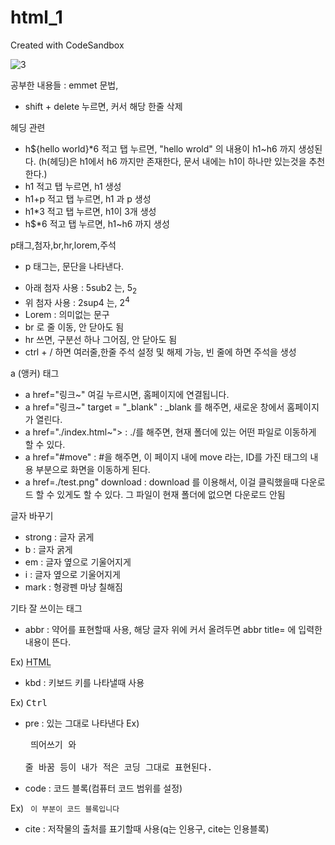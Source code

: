 # html_1
Created with CodeSandbox

![3](https://user-images.githubusercontent.com/37132897/157596347-bc95faf6-45b0-4ecd-b254-9c5db3ddf621.PNG)


공부한 내용들 : 
emmet 문법,
- shift + delete 누르면, 커서 해당 한줄 삭제 


헤딩 관련
- h${hello world}*6 적고 탭 누르면, "hello wrold" 의 내용이 h1~h6 까지 생성된다.
(h(헤딩)은 h1에서 h6 까지만 존재한다, 문서 내에는 h1이 하나만 있는것을 추천한다.)
- h1 적고 탭 누르면, h1 생성
- h1+p 적고 탭 누르면, h1 과 p 생성
- h1*3 적고 탭 누르면, h1이 3개 생성
- h$*6 적고 탭 누르면, h1~h6 까지 생성

p태그,첨자,br,hr,lorem,주석
- p 태그는, 문단을 나타낸다. <p></p>
- 아래 첨자 사용 : 5sub2 는, 5<sub>2</sub> 
- 위 첨자 사용 : 2sup4 는, 2<sup>4</sup>
- Lorem : 의미없는 문구
- br 로 줄 이동, 안 닫아도 됨 
- hr 쓰면, 구분선 하나 그어짐, 안 닫아도 됨
- ctrl + / 하면 여러줄,한줄 주석 설정 및 해제 가능, 빈 줄에 하면 주석을 생성

a (앵커) 태그
- a href="링크~" 여길 누르시면, 홈페이지에 연결됩니다. </a>
- a href="링크~" target = "_blank" : _blank 를 해주면, 새로운 창에서 홈페이지가 열린다.
- a href="./index.html~"> : ./를 해주면, 현재 폴더에 있는 어떤 파일로 이동하게 할 수 있다.
- a href="#move" : #을 해주면, 이 페이지 내에 move 라는, ID를 가진 태그의 내용 부분으로 화면을 이동하게 된다.
- a href=./test.png" download : download 를 이용해서, 이걸 클릭했을때 다운로드 할 수 있게도 할 수 있다. 그 파일이 현재 폴더에 없으면 다운로드 안됨

글자 바꾸기
- strong : 글자 굵게
- b : 글자 굵게
- em : 글자 옆으로 기울어지게
- i : 글자 옆으로 기울어지게
- mark : 형광펜 마냥 칠해짐


기타 잘 쓰이는 태그
- abbr : 약어를 표현할때 사용, 해당 글자 위에 커서 올려두면 abbr title= 에 입력한 내용이 뜬다. 

Ex) <abbr title="HyperText Markup Language">HTML</abbr>
- kbd : 키보드 키를 나타낼때 사용

Ex) <kbd>Ctrl</kbd>

- pre : 있는 그대로 나타낸다
Ex) <pre> 띄어쓰기       와   
줄 바꿈  등이 내가 적은 코딩 그대로 표현된다. </pre>
- code : 코드 블록(컴퓨터 코드 범위를 설정)

Ex) <code> 이 부분이 코드 블록입니다 </code>
- cite : 저작물의 출처를 표기할때 사용(q는 인용구, cite는 인용블록)

